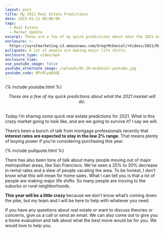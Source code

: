 ```yaml
---
layout: post
title: My 2021 Real Estate Predictions
date: 2021-01-21 00:00:00
tags:
  - Real Estate
  - Market Update
excerpt: These are a few of my quick predictions about what the 2021 market will do.
enclosure: >-
  https://vyralmarketing.s3.amazonaws.com/Greg+McDaniel/+Videos/2021/My+2021+Real+Estate+Predictions.mp4
pullquote: A lot of people are making major life shifts.
enclosure_type: video/mp4
enclosure_time:
use_youtube_image: false
youtube_alternate_image: /uploads/01-20-mcdaniel-youtube.jpg
youtube_code: MFn9Cyq0UDE
---
```


{% include youtube.html %}

<center><em>These are a few of my quick predictions about what the 2021 market will do.</em></center>

<br>Today I’m sharing some quick real estate predictions for 2021. What is this crazy market going to look like, and are we going to survive it? I say we will.

There’s been a bunch of talk from mortgage professionals recently that **interest rates are expected to stay in the low 2% range**. That means plenty of buying power if you’re considering purchasing this year.

{% include pullquote.html %}

There has also been tons of talk about many people moving out of major metropolitan areas, like San Francisco. We’ve seen a 25% to 30% decrease in rental rates and a slew of people vacating the area. To be honest, I don’t know what this will mean for home sales. What I can tell you is that a lot of people are making major life shifts. So many people are moving to the suburbs or rural neighborhoods.

**This year will be a little crazy** because we don’t know what’s coming down the pike, but my team and I will be here to help with whatever you need.

If you have any questions about real estate or want to discuss theories or concerns, give us a call or send an email. We can also come out to give you a home evaluation and talk about what the best move would be for you. We would love to help you.
